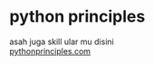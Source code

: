 # python principles
asah juga skill ular mu disini <br>
<a href="pythonprinciples.com">pythonprinciples.com</a>
